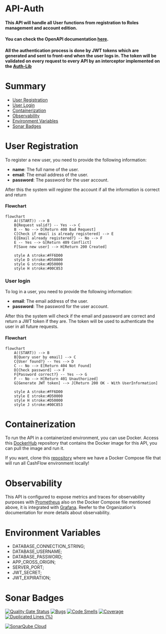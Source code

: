# API-Auth

#### This API will handle all User functions from registration to Roles management and account edition.
#### You can check the OpenAPI documentation [here](https://peralta-cashflow.github.io/CashFlow-API-Auth/).

#### All the authentication process is done by JWT tokens which are generated and sent to front-end when the user logs in. The token will be validated on every request to every API by an interceptor implemented on the [Auth-Lib](https://github.com/Peralta-CashFlow/CashFlow-Libraries/tree/main/Auth-Lib)

# Summary

- [User Registration](#user-registration)
- [User Login](#user-login)
- [Containerization](#containerization)
- [Observability](#observability)
- [Environment Variables](#environment-variables)
- [Sonar Badges](#sonar-badges)

# User Registration

To register a new user, you need to provide the following information:

- **name**: The full name of the user.
- **email**: The email address of the user.
- **password**: The password for the user account.

After this the system will register the account if all the information is correct and return 

#### Flowchart

```mermaid
flowchart
    A((START)) --> B
    B{Request valid?} -- Yes --> C
    B -- No --> D[Return 400 Bad Request]
    C[Check if email is already registered] --> E
    E{Email already registered?} -- No --> F
    E -- Yes --> G[Return 409 Conflict]
    F[Save new user] --> H[Return 200 Created]

    style A stroke:#FF6D00
    style D stroke:#D50000
    style G stroke:#D50000
    style H stroke:#00C853
```

### User login

To log in a user, you need to provide the following information:

- **email**: The email address of the user.
- **password**: The password for the user account.

After this the system will check if the email and password are correct and return a JWT token if they are. The token
will be used to authenticate the user in all future requests.

#### Flowchart

```mermaid
flowchart
    A((START)) --> B
    B[Query user by email] --> C
    C{User found?} -- Yes --> D
    C -- No --> E[Return 404 Not Found]
    D[Check password] --> F
    F{Password correct?} -- Yes --> G
    F -- No --> H[Return 401 Unauthorized]
    G[Generate JWT token] --> J[Return 200 OK - With UserInformation]

    style A stroke:#FF6D00
    style E stroke:#D50000
    style H stroke:#D50000
    style J stroke:#00C853
```

# Containerization

To run the API in a containerized environment, you can use Docker. Access this [DockerHub](https://hub.docker.com/r/viniciusperalta/cashflow-api-auth)
repository that contains the Docker image for this API, you can pull the image and run it.

If you want, clone this [repository](https://github.com/Peralta-CashFlow/.github/tree/main/profile) where we have a 
Docker Compose file that will run all CashFlow environment locally!

# Observability

This API is configured to expose metrics and traces for observability purposes with [Prometheus](https://prometheus.io/)
also on the Docker Compose file mentioned above, it is integrated with [Grafana](https://grafana.com/). 
Reefer to the Organization's documentation for more details about observability.

# Environment Variables

- DATABASE_CONNECTION_STRING;
- DATABASE_USERNAME;
- DATABASE_PASSWORD;
- APP_CROSS_ORIGIN;
- SERVER_PORT;
- JWT_SECRET;
- JWT_EXPIRATION;

# Sonar Badges

[![Quality Gate Status](https://sonarcloud.io/api/project_badges/measure?project=Peralta-CashFlow_CashFlow-API-Auth&metric=alert_status)](https://sonarcloud.io/summary/new_code?id=Peralta-CashFlow_CashFlow-API-Auth)
[![Bugs](https://sonarcloud.io/api/project_badges/measure?project=Peralta-CashFlow_CashFlow-API-Auth&metric=bugs)](https://sonarcloud.io/summary/new_code?id=Peralta-CashFlow_CashFlow-API-Auth)
[![Code Smells](https://sonarcloud.io/api/project_badges/measure?project=Peralta-CashFlow_CashFlow-API-Auth&metric=code_smells)](https://sonarcloud.io/summary/new_code?id=Peralta-CashFlow_CashFlow-API-Auth)
[![Coverage](https://sonarcloud.io/api/project_badges/measure?project=Peralta-CashFlow_CashFlow-API-Auth&metric=coverage)](https://sonarcloud.io/summary/new_code?id=Peralta-CashFlow_CashFlow-API-Auth)
[![Duplicated Lines (%)](https://sonarcloud.io/api/project_badges/measure?project=Peralta-CashFlow_CashFlow-API-Auth&metric=duplicated_lines_density)](https://sonarcloud.io/summary/new_code?id=Peralta-CashFlow_CashFlow-API-Auth)

[![SonarQube Cloud](https://sonarcloud.io/images/project_badges/sonarcloud-dark.svg)](https://sonarcloud.io/summary/new_code?id=Peralta-CashFlow_CashFlow-API-Auth)